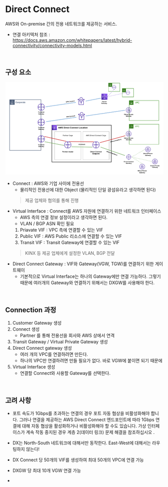 # Direct Connect
AWS와 On-premise 간의 전용 네트워크를 제공하는 서비스.

* 연결 아키텍처 참조 : https://docs.aws.amazon.com/whitepapers/latest/hybrid-connectivity/connectivity-models.html
</br>

## 구성 요소
![Gateway_Connect](../img/Gateway_Connect.png)
* Connect : AWS와 기업 사이에 전용선
    - 물리적인 전용선에 대한 Object (물리적인 단일 광섬유라고 생각하면 된다)
    > 제공 업체와 협의를 통해 진행    
* Virtual Interface : Connect를 AWS 자원에 연결하기 위한 네트워크 인터페이스
    - AWS 측의 연결 정보 설정이라고 생각하면 된다.
    - VLAN / BGP ASN 확인 필요
    1) Priavate VIF : VPC 측에 연결할 수 있는 VIF
    2) Public VIF : AWS Public 리소스에 연결할 수 있는 VIF
    3) Transit VIF : Transit Gateway에 연결할 수 있는 VIF
    > KINX 등 제공 업체에게 설정한 VLAN, BGP 전달
* Direct Connect Gateway : VIF와 Gateway(VGW, TGW)를 연결하기 위한 게이트웨이
    - 기본적으로 Virtual Interface는 하나의 Gateway에만 연결 가능하다. 그렇기 때문에 여러개의 Gateway와 연결하기 위해서는 DXGW를 사용해야 한다.
</br>


## Connection 과정
1. Customer Gateway 생성
2. Connect 생성
    - Partner 를 통해 전용선을 회사와 AWS 상에서 연격
3. Transit Gateway / Virtual Private Gateway 생성
4. Direct Connect gateway 생성
    - 여러 개의 VPC를 연결하려면 만든다.
    - 하나의 VPC만 연결하려면 만들 필요가 없다. 바로 VGW에 붙이면 되기 때문에
5. Virtual Interface 생성
    - 연결할 Connect와 사용할 Gateway를 선택한다.
</br>



## 고려 사항
- 포트 속도가 1Gbps를 초과하는 연결의 경우 포트 자동 협상을 비활성화해야 합니다. 그러나 연결을 제공하는 AWS Direct Connect 엔드포인트에 따라 1Gbps 연결에 대해 자동 협상을 활성화하거나 비활성화해야 할 수도 있습니다. 가상 인터페이스가 계속 작동 중지된 경우 계층 2(데이터 링크) 문제 해결을 참조하십시오 .

- DX는 North-South 네트워크에 대해서만 동작한다. East-West에 대해서는 라우팅하지 않는다!

- DX Connect 당 50개의 VIF를 생성하여 최대 50개의 VPC에 연결 가능
- DXGW 당 최대 10개 VGW 연결 가능
- 